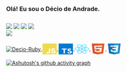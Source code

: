 <h3>Olá! Eu sou o Décio de Andrade.</h3>

##

<div> 
  <a href="https://instagram.com/deciodeandrade26" target="_blank"><img src="https://img.shields.io/badge/-Instagram-%23E4405F?style=for-the-badge&logo=instagram&logoColor=white" target="_blank"></a>
 <a href="https://discord.com/channels/@deciodeandrade#8001" target="_blank"><img src="https://img.shields.io/badge/Discord-7289DA?style=for-the-badge&logo=discord&logoColor=white" target="_blank"></a> 
  <a href = "mailto:deciocavalcantedeandrade@gmail.com"><img src="https://img.shields.io/badge/-Gmail-%23333?style=for-the-badge&logo=gmail&logoColor=white" target="_blank"></a>
  <a href="https://www.linkedin.com/in/décio-de-andrade-3481b91a2" target="_blank"><img src="https://img.shields.io/badge/-LinkedIn-%230077B5?style=for-the-badge&logo=linkedin&logoColor=white" target="_blank"></a>  
</div>
<div>
  <a href="https://github.com/deciodeandrade">
  <img height="160em" src="https://github-readme-stats.vercel.app/api/top-langs/?username=deciodeandrade&layout=compact&langs_count=5&theme=dark"/>
</div>

<div style="display: inline_block"><br>
  <img align="center" alt="Decio-Ruby" height="30" width="40" src="https://cdn.jsdelivr.net/gh/devicons/devicon/icons/ruby/ruby-original.svg">
  <img align="center" alt="Decio-Js" height="30" width="40" src="https://raw.githubusercontent.com/devicons/devicon/master/icons/javascript/javascript-plain.svg">
  <img align="center" alt="Decio-Ts" height="30" width="40" src="https://raw.githubusercontent.com/devicons/devicon/master/icons/typescript/typescript-plain.svg">
  <img align="center" alt="Decio-React" height="30" width="40" src="https://raw.githubusercontent.com/devicons/devicon/master/icons/react/react-original.svg">
  <img align="center" alt="Decio-HTML" height="30" width="40" src="https://raw.githubusercontent.com/devicons/devicon/master/icons/html5/html5-original.svg">
  <img align="center" alt="Decio-CSS" height="30" width="40" src="https://raw.githubusercontent.com/devicons/devicon/master/icons/css3/css3-original.svg">
</div>

[![Ashutosh's github activity graph](https://github-readme-activity-graph.vercel.app/graph?username=deciodeandrade&bg_color=000000&color=eaa9e5&line=7d01b7&point=1fd8db&area=true&hide_border=true)](https://github.com/ashutosh00710/github-readme-activity-graph)
